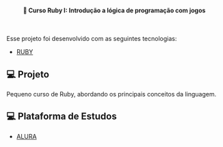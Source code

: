 
<h4 align="center">
  🚀 Curso Ruby I: Introdução a lógica de programação com jogos
</h4>
<br>

Esse projeto foi desenvolvido com as seguintes tecnologias:

- [RUBY](https://www.ruby-lang.org/pt/)



## 💻 Projeto

Pequeno curso de Ruby, abordando os principais conceitos da linguagem. 

## 💻 Plataforma de Estudos

- [ALURA](https://www.alura.com.br)




